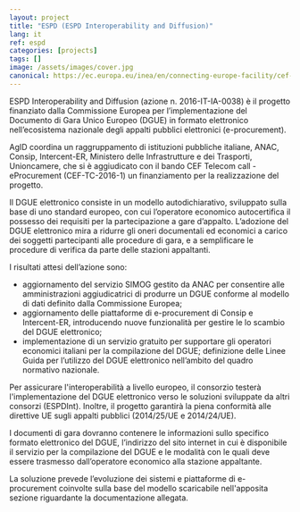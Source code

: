 ```yaml
---
layout: project
title: "ESPD (ESPD Interoperability and Diffusion)"
lang: it
ref: espd
categories: [projects]
tags: []
image: /assets/images/cover.jpg
canonical: https://ec.europa.eu/inea/en/connecting-europe-facility/cef-telecom/2016-it-ia-0038
---
```


ESPD Interoperability and Diffusion (azione n. 2016-IT-IA-0038) è il progetto finanziato dalla Commissione Europea per l’implementazione del Documento di Gara Unico Europeo (DGUE) in formato elettronico nell’ecosistema nazionale degli appalti pubblici elettronici (e-procurement).

AgID coordina un raggruppamento di istituzioni pubbliche italiane, ANAC, Consip, Intercent-ER,   Ministero delle Infrastrutture e dei Trasporti, Unioncamere, che si è aggiudicato con il bando  CEF Telecom call - eProcurement (CEF-TC-2016-1) un finanziamento per la realizzazione del progetto.

Il DGUE elettronico consiste in un modello autodichiarativo, sviluppato sulla base di uno standard europeo, con cui l’operatore economico autocertifica il possesso dei requisiti per la partecipazione a gare d’appalto.  L’adozione del DGUE elettronico mira a ridurre gli oneri documentali ed economici a carico dei soggetti partecipanti alle procedure di gara, e a semplificare le procedure di verifica da parte delle stazioni appaltanti.

I risultati attesi dell’azione sono:

* aggiornamento del servizio SIMOG gestito da ANAC per consentire alle amministrazioni aggiudicatrici di produrre un DGUE conforme al modello di dati definito dalla Commissione Europea;
* aggiornamento delle piattaforme di e-procurement di Consip e Intercent-ER, introducendo nuove funzionalità per gestire le lo scambio del DGUE elettronico;
* implementazione di un servizio gratuito per supportare gli operatori economici italiani per la compilazione del DGUE;
definizione delle Linee Guida per l’utilizzo del DGUE elettronico nell’ambito del quadro normativo nazionale.

Per assicurare l'interoperabilità a livello europeo, il consorzio testerà l'implementazione del DGUE elettronico verso le soluzioni sviluppate da altri consorzi (ESPDInt).  Inoltre, il progetto garantirà la piena conformità alle direttive UE sugli appalti pubblici (2014/25/UE e 2014/24/UE).

I documenti di gara dovranno contenere le informazioni sullo specifico formato elettronico del DGUE, l’indirizzo del sito internet in cui è disponibile il servizio per la compilazione del DGUE e le modalità con le quali deve essere trasmesso dall’operatore economico alla stazione appaltante.

La soluzione prevede l’evoluzione dei sistemi e piattaforme di e-procurement coinvolte sulla base del modello scaricabile nell'apposita sezione riguardante la documentazione allegata.
